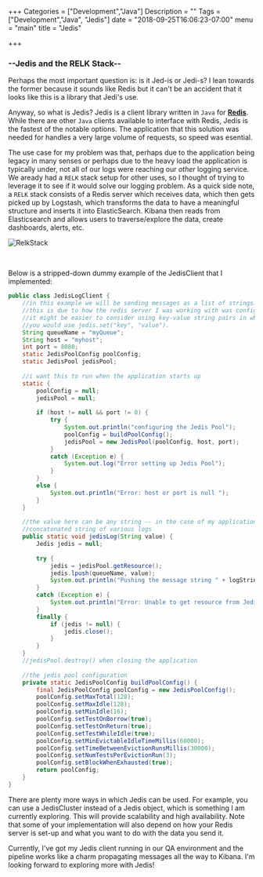 +++
Categories = ["Development","Java"]
Description = ""
Tags = ["Development","Java", "Jedis"]
date = "2018-09-25T16:06:23-07:00"
menu = "main"
title = "Jedis"

+++

### --Jedis and the RELK Stack--

Perhaps the most important question is: is it Jed-is or Jedi-s? I lean towards the former because it sounds like Redis but it can't be an accident that it looks like this is a library that Jedi's use. 
<br>

Anyway, so what is Jedis? Jedis is a client library written in `Java` for **[Redis](https://redis.io/)**. 
While there are other `Java` clients available to interface with Redis, Jedis is the fastest of the notable options. The application that this solution was needed for handles a very large volume of requests, so speed was esential. 
<br>

The use case for my problem was that, perhaps due to the application being legacy in many senses or perhaps due to the heavy load the application is typically under, not all of our logs were reaching our *other* logging service. 
We aready had a `RELK` stack setup for other uses, so I thought of trying to leverage it to see if it would solve our logging problem. 
As a quick side note, a `RELK` stack consists of a Redis server which receives data, which then gets picked up by Logstash, which transforms the data to have a meaningful structure and inserts it into ElasticSearch. Kibana then reads from Elasticsearch and allows users to traverse/explore the data, create dashboards, alerts, etc. 
<br>

![RelkStack](/images/jedis/relk1.png)

<br>

Below is a stripped-down dummy example of the JedisClient that I implemented: 

```java
public class JedisLogClient {
    //in this example we will be sending messages as a list of strings.
    //this is due to how the redis server I was working with was configured.
    //it might be easier to consider using key-value string pairs in which case
    //you would use jedis.set("key", "value").
    String queueName = "myQueue";
	String host = "myhost";
	int port = 8080;	
	static JedisPoolConfig poolConfig;
	static JedisPool jedisPool;
	
    //i want this to run when the application starts up
	static {	
		poolConfig = null;
		jedisPool = null;
		
		if (host != null && port != 0) {
			try {
				System.out.println("configuring the Jedis Pool");
				poolConfig = buildPoolConfig();
				jedisPool = new JedisPool(poolConfig, host, port);	
			}
			catch (Exception e) {
				System.out.log("Error setting up Jedis Pool");
			}	
		}
		else {
			System.out.println("Error: host or port is null ");
		}		
	}
	
    //the value here can be any string -- in the case of my application it is a 
    //concatonated string of various logs
	public static void jedisLog(String value) {
		Jedis jedis = null;
		
		try {
			jedis = jedisPool.getResource();
			jedis.lpush(queueName, value);
			System.out.println("Pushing the message string " + logString);
		}
		catch (Exception e) {
			System.out.println("Error: Unable to get resource from Jedis Pool");
		}
		finally {
			if (jedis != null) {
				jedis.close();
			}
		}
	}
	//jedisPool.destroy() when closing the application
	
    //the jedis pool configuration
    private static JedisPoolConfig buildPoolConfig() {
        final JedisPoolConfig poolConfig = new JedisPoolConfig();
        poolConfig.setMaxTotal(128);
        poolConfig.setMaxIdle(128);
        poolConfig.setMinIdle(16);
        poolConfig.setTestOnBorrow(true);
        poolConfig.setTestOnReturn(true);
        poolConfig.setTestWhileIdle(true);
        poolConfig.setMinEvictableIdleTimeMillis(60000);
        poolConfig.setTimeBetweenEvictionRunsMillis(30000);
        poolConfig.setNumTestsPerEvictionRun(3);
        poolConfig.setBlockWhenExhausted(true);
        return poolConfig;
    }
}
```

There are plenty more ways in which Jedis can be used. For example, you can use a JedisCluster instead of a Jedis object, which is something I am currently exploring. This will provide scalability and high availability. Note that some of your implementation will also depend on how your Redis server is set-up and what you want to do with the data you send it. 
<br>

Currently, I've got my Jedis client running in our QA environment and the pipeline works like a charm propagating messages all the way to Kibana. I'm looking forward to exploring more with Jedis! 



